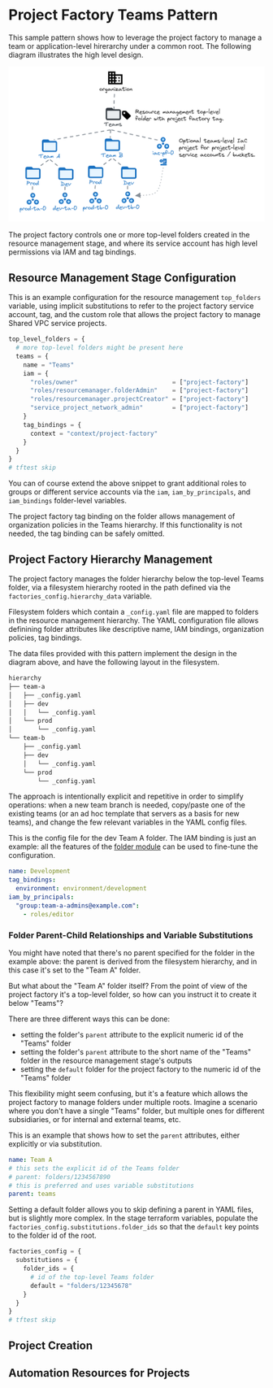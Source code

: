 # Project Factory Teams Pattern

This sample pattern shows how to leverage the project factory to manage a team or application-level hirerarchy under a common root. The following diagram illustrates the high level design.

<p align="center">
  <img src="diagram.png" alt="Project factory team-level.">
</p>

The project factory controls one or more top-level folders created in the resource management stage, and where its service account has high level permissions via IAM and tag bindings.

<!-- BEGIN TOC -->
<!-- END TOC -->

## Resource Management Stage Configuration

This is an example configuration for the resource management `top_folders` variable, using implicit substitutions to refer to the project factory service account, tag, and the custom role that allows the project factory to manage Shared VPC service projects.

```tfvars
top_level_folders = {
  # more top-level folders might be present here
  teams = {
    name = "Teams"
    iam = {
      "roles/owner"                          = ["project-factory"]
      "roles/resourcemanager.folderAdmin"    = ["project-factory"]
      "roles/resourcemanager.projectCreator" = ["project-factory"]
      "service_project_network_admin"        = ["project-factory"]
    }
    tag_bindings = {
      context = "context/project-factory"
    }
  }
}
# tftest skip
```

You can of course extend the above snippet to grant additional roles to groups or different service accounts via the `iam`, `iam_by_principals`, and `iam_bindings` folder-level variables.

The project factory tag binding on the folder allows management of organization policies in the Teams hierarchy. If this functionality is not needed, the tag binding can be safely omitted.

## Project Factory Hierarchy Management

The project factory manages the folder hierarchy below the top-level Teams folder, via a filesystem hierarchy rooted in the path defined via the `factories_config.hierarchy_data` variable.

Filesystem folders which contain a `_config.yaml` file are mapped to folders in the resource management hierarchy. The YAML configuration file allows definining folder attributes like descriptive name, IAM bindings, organization policies, tag bindings.

The data files provided with this pattern implement the design in the diagram above, and have the following layout in the filesystem.

```bash
hierarchy
├── team-a
│   ├── _config.yaml
│   ├── dev
│   │   └── _config.yaml
│   └── prod
│       └── _config.yaml
└── team-b
    ├── _config.yaml
    ├── dev
    │   └── _config.yaml
    └── prod
        └── _config.yaml
```

The approach is intentionally explicit and repetitive in order to simplify operations: when a new team branch is needed, copy/paste one of the existing teams (or an ad hoc template that servers as a basis for new teams), and change the few relevant variables in the YAML config files.

This is the config file for the dev Team A folder. The IAM binding is just an example: all the features of the [folder module](../../../../modules/folder/) can be used to fine-tune the configuration.

```yaml
name: Development
tag_bindings:
  environment: environment/development
iam_by_principals:
  "group:team-a-admins@example.com":
    - roles/editor
```

### Folder Parent-Child Relationships and Variable Substitutions

You might have noted that there's no parent specified for the folder in the example above: the parent is derived from the filesystem hierarchy, and in this case it's set to the "Team A" folder.

But what about the "Team A" folder itself? From the point of view of the project factory it's a top-level folder, so how can you instruct it to create it below "Teams"?

There are three different ways this can be done:

- setting the folder's `parent` attribute to the explicit numeric id of the "Teams" folder
- setting the folder's `parent` attribute to the short name of the "Teams" folder in the resource management stage's outputs
- setting the `default` folder for the project factory to the numeric id of the "Teams" folder

This flexibility might seem confusing, but it's a feature which allows the project factory to manage folders under multiple roots. Imagine a scenario where you don't have a single "Teams" folder, but multiple ones for different subsidiaries, or for internal and external teams, etc.

This is an example that shows how to set the `parent` attributes, either explicitly or via substitution.

```yaml
name: Team A
# this sets the explicit id of the Teams folder
# parent: folders/1234567890
# this is preferred and uses variable substitutions
parent: teams
```

Setting a default folder allows you to skip defining a parent in YAML files, but is slightly more complex. In the stage terraform variables, populate the `factories_config.substitutions.folder_ids` so that the `default` key points to the folder id of the root.

```tfvars
factories_config = {
  substitutions = {
    folder_ids = {
      # id of the top-level Teams folder
      default = "folders/12345678"
    }
  }
}
# tftest skip
```

## Project Creation

## Automation Resources for Projects

